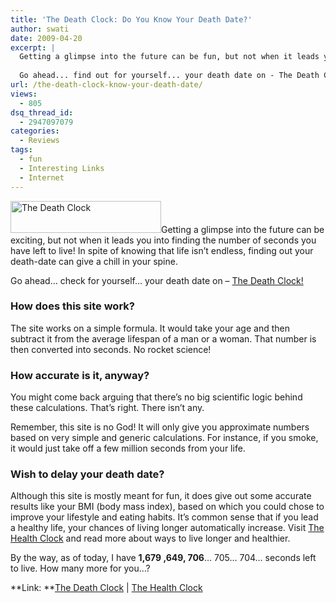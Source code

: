 ```yaml
---
title: 'The Death Clock: Do You Know Your Death Date?'
author: swati
date: 2009-04-20
excerpt: |
  Getting a glimpse into the future can be fun, but not when it leads you into finding the number of seconds you have left to live! In spite of knowing that life isn't endless, the results can end up giving a chill in your spine. Right?
  
  Go ahead... find out for yourself... your death date on - The Death Clock!
url: /the-death-clock-know-your-death-date/
views:
  - 805
dsq_thread_id:
  - 2947097079
categories:
  - Reviews
tags:
  - fun
  - Interesting Links
  - Internet
---
```

<img class="alignleft size-full wp-image-6054" src="http://cdn.devilsworkshop.org/files/2009/04/title.gif" alt="The Death Clock" width="241" height="51" />Getting a glimpse into the future can be exciting, but not when it leads you into finding the number of seconds you have left to live! In spite of knowing that life isn&#8217;t endless, finding out your death-date can give a chill in your spine.

Go ahead&#8230; check for yourself&#8230; your death date on &#8211; <a href="http://www.deathclock.com/" onclick="_gaq.push(['_trackEvent', 'outbound-article', 'http://www.deathclock.com/', 'The Death Clock!']);" title="The Death Clock"  target="_self">The Death Clock!</a>

### How does this site work?

The site works on a simple formula. It would take your age and then subtract it from the average lifespan of a man or a woman. That number is then converted into seconds. No rocket science!

### How accurate is it, anyway?

You might come back arguing that there&#8217;s no big scientific logic behind these calculations. That&#8217;s right. There isn&#8217;t any.

Remember, this site is no God! It will only give you approximate numbers based on very simple and generic calculations. For instance, if you smoke, it would just take off a few million seconds from your life.

### Wish to delay your death date?

Although this site is mostly meant for fun, it does give out some accurate results like your BMI (body mass index), based on which you could chose to improve your lifestyle and eating habits. It&#8217;s common sense that if you lead a healthy life, your chances of living longer automatically increase. Visit <a href="http://healthclock.healthology.com/main/general.aspx" onclick="_gaq.push(['_trackEvent', 'outbound-article', 'http://healthclock.healthology.com/main/general.aspx', 'The Health Clock']);" title="The Health Clock"  target="_self">The Health Clock</a> and read more about ways to live longer and healthier.

By the way, as of today, I have **1,679 ,649, 706**&#8230; 705&#8230; 704&#8230; seconds left to live. How many more for you&#8230;?

**Link: **<a href="http://www.deathclock.com/" onclick="_gaq.push(['_trackEvent', 'outbound-article', 'http://www.deathclock.com/', 'The Death Clock']);" title="The Death Clock"  target="_self">The Death Clock</a> | <a href="http://healthclock.healthology.com/main/general.aspx" onclick="_gaq.push(['_trackEvent', 'outbound-article', 'http://healthclock.healthology.com/main/general.aspx', 'The Health Clock']);" title="The Health Clock"  target="_self">The Health Clock</a>
